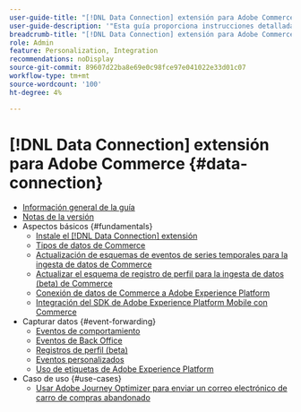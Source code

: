 ```yaml
---
user-guide-title: "[!DNL Data Connection] extensión para Adobe Commerce"
user-guide-description: '"Esta guía proporciona instrucciones detalladas para utilizar el [!DNL Data Connection] extensión para Adobe Commerce".'
breadcrumb-title: "[!DNL Data Connection] extensión para Adobe Commerce"
role: Admin
feature: Personalization, Integration
recommendations: noDisplay
source-git-commit: 89607d22ba8e69e0c98fce97e041022e33d01c07
workflow-type: tm+mt
source-wordcount: '100'
ht-degree: 4%

---
```


# [!DNL Data Connection] extensión para Adobe Commerce {#data-connection}

- [Información general de la guía](overview.md)
- [Notas de la versión](release-notes.md)
- Aspectos básicos {#fundamentals}
   - [Instale el [!DNL Data Connection] extensión](install.md)
   - [Tipos de datos de Commerce](data-ingestion.md)
   - [Actualización de esquemas de eventos de series temporales para la ingesta de datos de Commerce](update-xdm.md)
   - [Actualizar el esquema de registro de perfil para la ingesta de datos (beta) de Commerce](profile-data.md)
   - [Conexión de datos de Commerce a Adobe Experience Platform](connect-data.md)
   - [Integración del SDK de Adobe Experience Platform Mobile con Commerce](mobile-sdk-epc.md)
- Capturar datos {#event-forwarding}
   - [Eventos de comportamiento](events.md)
   - [Eventos de Back Office](events-backoffice.md)
   - [Registros de perfil (beta)](events-profilerecord.md)
   - [Eventos personalizados](custom-events.md)
   - [Uso de etiquetas de Adobe Experience Platform](using-tags.md)
- Caso de uso {#use-cases}
   - [Usar Adobe Journey Optimizer para enviar un correo electrónico de carro de compras abandonado](using-ajo.md)
